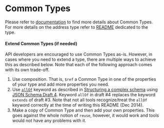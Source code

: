 # Common Types


Please refer to [documentation](../../../api-style-guide.md#common-types) to find more details about Common Types. For more details on the address type refer to [README](README_address.md) dedicated to the type.


#### Extend Common Types (if needed)

API developers are encouraged to use Common Types as-is. However, in cases where you need to extend a type, there are multiple ways to achieve this as described below. Note that each of the following approach comes with its own trade-off.

1. Use composition. That is, `$ref` a Common Type in one of the properties of your type and add more properties you need. 
2. Use [`allOf`](http://json-schema.org/latest/json-schema-validation.html#anchor82) keyword as described in [Structuring a complex schema](http://spacetelescope.github.io/understanding-json-schema/structuring.html#extending) using [JSON Schema Draft 4][1]. Keyword `allOf` in draft #4 replaces the keyword `extends` of draft #3. Note that not all tools recognize/treat the `allOf` keyword correctly at the time of writing this README (Dec 2014).
3. Make a copy of Common Type and then add your own properties. This goes against the whole notion of `reuse`, however, it would work and tools would not have any problems with it. 
 

[1]: http://json-schema.org/latest/json-schema-core.html "JSON Schema: core definitions and terminology"
[7]: http://tools.ietf.org/html/draft-zyp-json-schema-03 "A JSON Media Type for Describing the Structure and Meaning of JSON Documents"
[11]: schema/json/draft-04/src/main/json/address.json "address.json"
[12]: schema/json/draft-04/src/main/json/address_global.json "address_global.json"
[13]: schema/json/draft-04/src/main/json/address_portable.json "address_portable.json"
[14]: https://github.com/googlei18n/libaddressinput/wiki/AddressValidationMetadata "i18napis"
[15]: https://www.w3.org/TR/html51/sec-forms.html#autofill-field "HTML 5.1 autofill"
[16]: https://www.informatica.com/content/dam/informatica-com/global/amer/us/collateral/other/addressdoctor-cloud-2_user-guide.pdf "Address Doctor"
[17]: https://developers.google.com/maps/documentation/geocoding/intro#Types "Google Maps Geocoding API"
[18]: http://microformats.org/wiki/adr "hcard"

